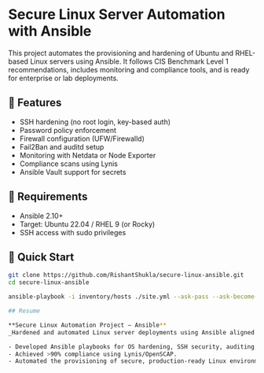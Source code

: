 # Secure Linux Server Automation with Ansible

This project automates the provisioning and hardening of Ubuntu and RHEL-based Linux servers using Ansible. It follows CIS Benchmark Level 1 recommendations, includes monitoring and compliance tools, and is ready for enterprise or lab deployments.

## 🔧 Features

- SSH hardening (no root login, key-based auth)
- Password policy enforcement
- Firewall configuration (UFW/Firewalld)
- Fail2Ban and auditd setup
- Monitoring with Netdata or Node Exporter
- Compliance scans using Lynis
- Ansible Vault support for secrets

## 🧰 Requirements

- Ansible 2.10+
- Target: Ubuntu 22.04 / RHEL 9 (or Rocky)
- SSH access with sudo privileges

## 🚀 Quick Start

```bash
git clone https://github.com/RishantShukla/secure-linux-ansible.git
cd secure-linux-ansible

ansible-playbook -i inventory/hosts ./site.yml --ask-pass --ask-become-pass

## Resume 

**Secure Linux Automation Project – Ansible**
_Hardened and automated Linux server deployments using Ansible aligned with CIS benchmarks._

- Developed Ansible playbooks for OS hardening, SSH security, auditing, and monitoring.
- Achieved >90% compliance using Lynis/OpenSCAP.
- Automated the provisioning of secure, production-ready Linux environments across Ubuntu and RHEL.
